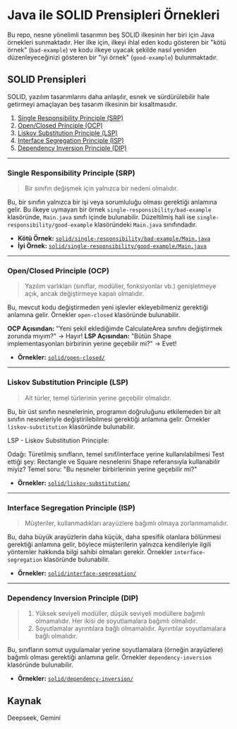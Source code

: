 # Java ile SOLID Prensipleri Örnekleri

Bu repo, nesne yönelimli tasarımın beş SOLID ilkesinin her biri için Java örnekleri sunmaktadır. Her ilke için, ilkeyi ihlal eden kodu gösteren bir "kötü örnek" (`bad-example`) ve kodu ilkeye uyacak şekilde nasıl yeniden düzenleyeceğinizi gösteren bir "iyi örnek" (`good-example`) bulunmaktadır.

## SOLID Prensipleri

SOLID, yazılım tasarımlarını daha anlaşılır, esnek ve sürdürülebilir hale getirmeyi amaçlayan beş tasarım ilkesinin bir kısaltmasıdır.

1.  [Single Responsibility Principle (SRP)](#single-responsibility-principle-srp)
2.  [Open/Closed Principle (OCP)](#openclosed-principle-ocp)
3.  [Liskov Substitution Principle (LSP)](#liskov-substitution-principle-lsp)
4.  [Interface Segregation Principle (ISP)](#interface-segregation-principle-isp)
5.  [Dependency Inversion Principle (DIP)](#dependency-inversion-principle-dip)

---

### Single Responsibility Principle (SRP)

> Bir sınıfın değişmek için yalnızca bir nedeni olmalıdır.

Bu, bir sınıfın yalnızca bir işi veya sorumluluğu olması gerektiği anlamına gelir. Bu ilkeye uymayan bir örnek `single-responsibility/bad-example` klasöründe, `Main.java` sınıfı içinde bulunabilir. Düzeltilmiş hali ise `single-responsibility/good-example` klasöründeki `Main.java` sınıfındadır.

-   **Kötü Örnek:** [`solid/single-responsibility/bad-example/Main.java`](solid/single-responsibility/bad-example/Main.java)
-   **İyi Örnek:** [`solid/single-responsibility/good-example/Main.java`](solid/single-responsibility/good-example/Main.java)

---

### Open/Closed Principle (OCP)

> Yazılım varlıkları (sınıflar, modüller, fonksiyonlar vb.) genişletmeye açık, ancak değiştirmeye kapalı olmalıdır.

Bu, mevcut kodu değiştirmeden yeni işlevler ekleyebilmeniz gerektiği anlamına gelir. Örnekler `open-closed` klasöründe bulunabilir.

**OCP Açısından:**
"Yeni şekil eklediğimde CalculateArea sınıfını değiştirmek zorunda mıyım?" → Hayır!
**LSP Açısından:**
"Bütün Shape implementasyonları birbirinin yerine geçebilir mi?" → Evet!

-   **Örnekler:** [`solid/open-closed/`](solid/open-closed/)

---

### Liskov Substitution Principle (LSP)

> Alt türler, temel türlerinin yerine geçebilir olmalıdır.

Bu, bir üst sınıfın nesnelerinin, programın doğruluğunu etkilemeden bir alt sınıfın nesneleriyle değiştirilebilmesi gerektiği anlamına gelir. Örnekler `liskov-substitution` klasöründe bulunabilir.

LSP - Liskov Substitution Principle:

Odağı: Türetilmiş sınıfların, temel sınıf/interface yerine kullanılabilmesi
Test ettiği şey: Rectangle ve Square nesnelerini Shape referansıyla kullanabilir miyiz?
Temel soru: "Bu nesneler birbirlerinin yerine geçebilir mi?"

-   **Örnekler:** [`solid/liskov-substitution/`](solid/liskov-substitution/)

---

### Interface Segregation Principle (ISP)

> Müşteriler, kullanmadıkları arayüzlere bağımlı olmaya zorlanmamalıdır.

Bu, daha büyük arayüzlerin daha küçük, daha spesifik olanlara bölünmesi gerektiği anlamına gelir, böylece müşterilerin yalnızca kendileriyle ilgili yöntemler hakkında bilgi sahibi olmaları gerekir. Örnekler `interface-segregation` klasöründe bulunabilir.

-   **Örnekler:** [`solid/interface-segregation/`](solid/interface-segregation/)

---

### Dependency Inversion Principle (DIP)

> 1.  Yüksek seviyeli modüller, düşük seviyeli modüllere bağımlı olmamalıdır. Her ikisi de soyutlamalara bağımlı olmalıdır.
> 2.  Soyutlamalar ayrıntılara bağlı olmamalıdır. Ayrıntılar soyutlamalara bağlı olmalıdır.

Bu, sınıfların somut uygulamalar yerine soyutlamalara (örneğin arayüzlere) bağımlı olması gerektiği anlamına gelir. Örnekler `dependency-inversion` klasöründe bulunabilir.

-   **Örnekler:** [`solid/dependency-inversion/`](solid/dependency-inversion/)

## Kaynak
Deepseek, Gemini